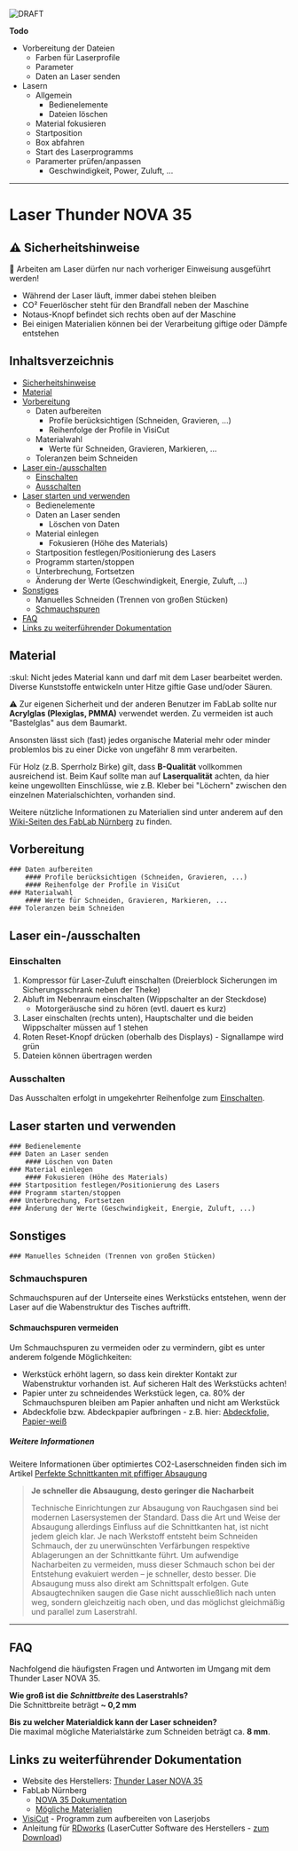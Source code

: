 ![DRAFT](https://img.shields.io/badge/Status-ENTWURF-red.svg)

**Todo**

- Vorbereitung der Dateien
	- Farben für Laserprofile
	- Parameter
	- Daten an Laser senden
- Lasern
	- Allgemein
		- Bedienelemente
		- Dateien löschen
	- Material fokusieren
	- Startposition
	- Box abfahren
	- Start des Laserprogramms
	- Paramerter prüfen/anpassen
		- Geschwindigkeit, Power, Zuluft, ...

---------------------------------------------

# Laser Thunder NOVA 35

## :warning: Sicherheitshinweise

:no_entry_sign: Arbeiten am Laser dürfen nur nach vorheriger Einweisung ausgeführt werden!

- Während der Laser läuft, immer dabei stehen bleiben
- CO² Feuerlöscher steht für den Brandfall neben der Maschine
- Notaus-Knopf befindet sich rechts oben auf der Maschine
- Bei einigen Materialien können bei der Verarbeitung giftige oder Dämpfe entstehen

## Inhaltsverzeichnis

- [Sicherheitshinweise](#sicherheitshinweise)
- [Material](#material)
- [Vorbereitung](#vorbereitung)
	- Daten aufbereiten
		- Profile berücksichtigen (Schneiden, Gravieren, ...)
		- Reihenfolge der Profile in VisiCut
	- Materialwahl
		- Werte für Schneiden, Gravieren, Markieren, ...
	- Toleranzen beim Schneiden
- [Laser ein-/ausschalten](#laser-ein-ausschalten)
	- [Einschalten](#einschalten)
	- [Ausschalten](#ausschalten)
- [Laser starten und verwenden](#laser-starten-und-verwenden)
	- Bedienelemente 
	- Daten an Laser senden
		- Löschen von Daten
	- Material einlegen
		- Fokusieren (Höhe des Materials)
	- Startposition festlegen/Positionierung des Lasers
	- Programm starten/stoppen
	- Unterbrechung, Fortsetzen
	- Änderung der Werte (Geschwindigkeit, Energie, Zuluft, ...)
- [Sonstiges](#sonstiges)
	- Manuelles Schneiden (Trennen von großen Stücken)
	- [Schmauchspuren](#schmauchspuren)
- [FAQ](#faq)
- [Links zu weiterführender Dokumentation](#links-zu-weiterführender-dokumentation)

## Material

:skul: Nicht jedes Material kann und darf mit dem Laser bearbeitet werden. Diverse Kunststoffe entwickeln unter Hitze giftie Gase und/oder Säuren.

:warning: Zur eigenen Sicherheit und der anderen Benutzer im FabLab sollte nur **Acrylglas (Plexiglas, PMMA)** verwendet werden. Zu vermeiden ist auch "Bastelglas" aus dem Baumarkt.

Ansonsten lässt sich (fast) jedes organische Material mehr oder minder problemlos bis zu einer Dicke von ungefähr 8 mm verarbeiten.

Für Holz (z.B. Sperrholz Birke) gilt, dass **B-Qualität** vollkommen ausreichend ist. Beim Kauf sollte man auf **Laserqualität** achten, da hier keine ungewollten Einschlüsse, wie z.B. Kleber bei "Löchern" zwischen den einzelnen Materialschichten, vorhanden sind.

Weitere nützliche Informationen zu Materialien sind unter anderem auf den [Wiki-Seiten des FabLab Nürnberg][MöglicheMaterialien] zu finden.

## Vorbereitung
	### Daten aufbereiten
		#### Profile berücksichtigen (Schneiden, Gravieren, ...)
		#### Reihenfolge der Profile in VisiCut
	### Materialwahl
		#### Werte für Schneiden, Gravieren, Markieren, ...
	### Toleranzen beim Schneiden

## Laser ein-/ausschalten

### Einschalten

1. Kompressor für Laser-Zuluft einschalten (Dreierblock Sicherungen im Sicherungsschrank neben der Theke)
2. Abluft im Nebenraum einschalten (Wippschalter an der Steckdose)
	- Motorgeräusche sind zu hören (evtl. dauert es kurz)
3. Laser einschalten (rechts unten), Hauptschalter und die beiden Wippschalter müssen auf 1 stehen
4. Roten Reset-Knopf drücken (oberhalb des Displays) - Signallampe wird grün
5. Dateien können übertragen werden

### Ausschalten

Das Ausschalten erfolgt in umgekehrter Reihenfolge zum [Einschalten](#einschalten).

## Laser starten und verwenden
	### Bedienelemente 
	### Daten an Laser senden
		#### Löschen von Daten
	### Material einlegen
		#### Fokusieren (Höhe des Materials)
	### Startposition festlegen/Positionierung des Lasers
	### Programm starten/stoppen
	### Unterbrechung, Fortsetzen
	### Änderung der Werte (Geschwindigkeit, Energie, Zuluft, ...)

## Sonstiges
	### Manuelles Schneiden (Trennen von großen Stücken)

### Schmauchspuren

Schmauchspuren auf der Unterseite eines Werkstücks entstehen, wenn der Laser auf die Wabenstruktur des Tisches auftrifft.

#### Schmauchspuren vermeiden

Um Schmauchspuren zu vermeiden oder zu vermindern, gibt es unter anderem folgende Möglichkeiten:

- Werkstück erhöht lagern, so dass kein direkter Kontakt zur Wabenstruktur vorhanden ist. Auf sicheren Halt des Werkstücks achten!
- Papier unter zu schneidendes Werkstück legen, ca. 80% der Schmauchspuren bleiben am Papier anhaften und nicht am Werkstück
- Abdeckfolie bzw. Abdeckpapier aufbringen - z.B. hier: [Abdeckfolie, Papier-weiß](https://www.cameo-laser.de/shop/index.php?route=product/product&path=60&product_id=95)

##### Weitere Informationen

Weitere Informationen über optimiertes CO2-Laserschneiden finden sich im Artikel [Perfekte Schnittkanten mit pfiffiger Absaugung](https://www.maschinenmarkt.vogel.de/perfekte-schnittkanten-mit-pfiffiger-absaugung-a-509280/)

> **Je schneller die Absaugung, desto geringer die Nacharbeit**
> 
> Technische Einrichtungen zur Absaugung von Rauchgasen sind bei modernen Lasersystemen der Standard. 
> Dass die Art und Weise der Absaugung allerdings Einfluss auf die Schnittkanten hat, ist nicht jedem gleich klar.
> Je nach Werkstoff entsteht beim Schneiden Schmauch, der zu unerwünschten Verfärbungen 
> respektive Ablagerungen an der Schnittkante führt. Um aufwendige Nacharbeiten zu vermeiden, 
> muss dieser Schmauch schon bei der Entstehung evakuiert werden – je schneller, desto besser. 
> Die Absaugung muss also direkt am Schnittspalt erfolgen. Gute Absaugtechniken saugen die Gase nicht ausschließlich 
> nach unten weg, sondern gleichzeitig nach oben, und das möglichst gleichmäßig und parallel zum Laserstrahl.



-----------------------------------------------

## FAQ
Nachfolgend die häufigsten Fragen und Antworten im Umgang mit dem Thunder Laser NOVA 35.

**Wie groß ist die _Schnittbreite_ des Laserstrahls?**  
Die Schnittbreite beträgt **~ 0,2 mm**

**Bis zu welcher Materialdick kann der Laser schneiden?**  
Die maximal mögliche Materialstärke zum Schneiden beträgt ca. **8 mm**.

## Links zu weiterführender Dokumentation

- Website des Herstellers: [Thunder Laser NOVA 35](http://www.thunderlaser.com/products/nova-laser-cutter.html)
- FabLab Nürnberg
	- [NOVA 35 Dokumentation](https://wiki.fablab-nuernberg.de/w/Nova_35)
	- [Mögliche Materialien][MöglicheMaterialien]
- [VisiCut](https://github.com/fablabnbg/VisiCut) - Programm zum aufbereiten von Laserjobs
- Anleitung für [RDworks](https://raw.githubusercontent.com/jnweiger/ruida-laser/master/doc/laser-nova35-rdworks.md) (LaserCutter Software des Herstellers - [zum Download](http://www.thunderlaser.com/laser-download))




[MöglicheMaterialien]: https://wiki.fablab-nuernberg.de/w/ZING_4030#M.C3.B6gliche_Materialien
